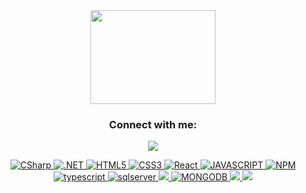 <div align="center">
  <img align="center" src="https://media.giphy.com/media/9rtpurjbqiqZXbBBet/giphy.gif" width="200" height="150" />
</div>

<h3 align="center">Connect with me:</h3>
<p align="center">
<a href="https://www.linkedin.com/in/mike-fernando3g/" target="blank"><img src="https://img.shields.io/badge/LinkedIn-00C77F?style=for-the-badge&logo=linkedin&logoColor=#0d1117">
</a>
</p>

<p align="center"> 
<!--CSharp-->
  <a href="https://docs.microsoft.com/en-us/dotnet/csharp/" target="_blank">
     <img alt="CSharp" src="https://img.shields.io/badge/CSharp-20232A?style=for-the-badge&logo=csharp&logoColor=00C77F"/>   
  </a>
<!--.NET-->
  <a href="https://docs.microsoft.com/en-us/dotnet/" target="_blank">
    <img alt=".NET" src="https://img.shields.io/badge/.NET-20232A?style=for-the-badge&logo=.NET&logoColor=00C77F"/> 
  </a>
<!--HTML5-->
  <a href="https://www.w3schools.com/html/default.asp" target="_blank">
    <img alt="HTML5" src="https://img.shields.io/badge/HTML5-20232A?style=for-the-badge&logo=html5&logoColor=00C77F"/>
  </a> 
<!--CSS-->
  <a href="https://www.w3schools.com/css/" target="_blank">
    <img alt="CSS3" src="https://img.shields.io/badge/CSS3-20232A?style=for-the-badge&logo=css3&logoColor=00C77F"/>
  </a> 
<!--Angular-->
  <a href="https://react.dev/" target="_blank">
    <img alt="React" src="https://img.shields.io/badge/react-20232A?style=for-the-badge&logo=react&logoColor=00C77F"/>
  </a>
    <!--Javscript-->
  <a href="https://developer.mozilla.org/en-US/docs/Web/JavaScript" target="_blank">
    <img alt="JAVASCRIPT" src="https://img.shields.io/badge/JavaScript-20232A?style=for-the-badge&logo=javascript&logoColor=00C77F"/> 
  </a>
<!--NPM-->
  <a href="https://www.npmjs.com/" target="_blank">
      <img alt="NPM" src="https://img.shields.io/badge/npm-20232A?style=for-the-badge&logo=npm&logoColor=00C77F"/>
  </a>
<!--Typescript-->
  <a href="https://www.typescriptlang.org/" target="_blank">
     <img alt="typescript" src="https://img.shields.io/badge/Typescript-20232A?style=for-the-badge&logo=Typescript&logoColor=00C77F"/>
     
  </a>
<!--sqlserver-->
  <a href="https://www.microsoft.com/pt-br/sql-server" target="_blank">
     <img alt="sqlserver" src="https://img.shields.io/badge/sqlserver-20232A?style=for-the-badge&logo=microsoftsqlserver&logoColor=00C77F)"/>
  </a>
  <!--Docker-->
  <a href="https://www.docker.com/">
    <img src="https://img.shields.io/badge/docker-20232A?style=for-the-badge&logo=docker&logoColor=00C77F"/>
  </a>
<!--MongoDB-->
  <a href="https://docs.mongodb.com/" target="_blank">
     <img alt="MONGODB" src="https://img.shields.io/badge/MongoDB-20232A?style=for-the-badge&logo=MongoDB&logoColor=00C77F"/>
  </a>
<!--Scrum-->
  <a href="https://www.scrum.org/">
    <img src="https://img.shields.io/badge/Scrum-20232A?style=for-the-badge&logo=clockify&logoColor=00C77F"/>
  </a>
<!--Kanban-->
  <a href="https://www.scrum.org/resources/kanban-guide-scrum-teams">
    <img src="https://img.shields.io/badge/Kanban-20232A?style=for-the-badge&logo=pinboard&logoColor=00C77F"/>
  </a>
</p>
